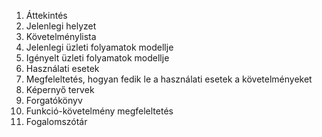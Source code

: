 1. Áttekintés
2. Jelenlegi helyzet
3. Követelménylista
4. Jelenlegi üzleti folyamatok modellje
5. Igényelt üzleti folyamatok modellje
6. Használati esetek
7. Megfeleltetés, hogyan fedik le a használati esetek a követelményeket
8. Képernyő tervek
9. Forgatókönyv
10. Funkció-követelmény megfeleltetés
11. Fogalomszótár
